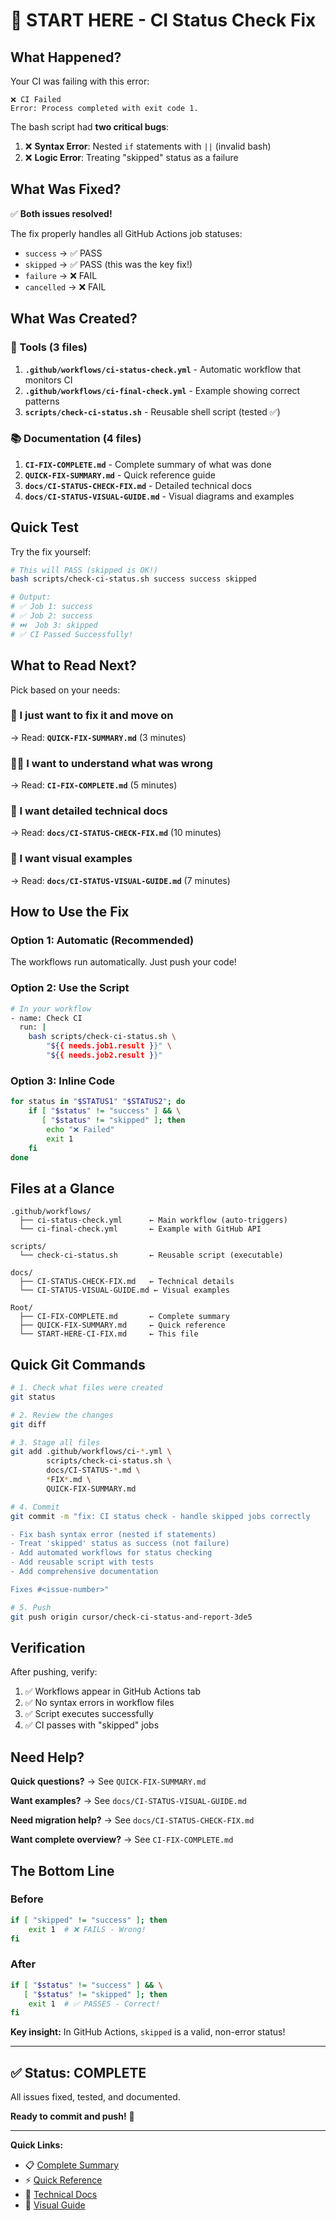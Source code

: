 # 🚀 START HERE - CI Status Check Fix

## What Happened?

Your CI was failing with this error:

```
❌ CI Failed
Error: Process completed with exit code 1.
```

The bash script had **two critical bugs**:
1. ❌ **Syntax Error**: Nested `if` statements with `||` (invalid bash)
2. ❌ **Logic Error**: Treating "skipped" status as a failure

## What Was Fixed?

✅ **Both issues resolved!**

The fix properly handles all GitHub Actions job statuses:
- `success` → ✅ PASS
- `skipped` → ✅ PASS (this was the key fix!)
- `failure` → ❌ FAIL
- `cancelled` → ❌ FAIL

## What Was Created?

### 🔧 Tools (3 files)
1. **`.github/workflows/ci-status-check.yml`** - Automatic workflow that monitors CI
2. **`.github/workflows/ci-final-check.yml`** - Example showing correct patterns
3. **`scripts/check-ci-status.sh`** - Reusable shell script (tested ✅)

### 📚 Documentation (4 files)
1. **`CI-FIX-COMPLETE.md`** - Complete summary of what was done
2. **`QUICK-FIX-SUMMARY.md`** - Quick reference guide
3. **`docs/CI-STATUS-CHECK-FIX.md`** - Detailed technical docs
4. **`docs/CI-STATUS-VISUAL-GUIDE.md`** - Visual diagrams and examples

## Quick Test

Try the fix yourself:

```bash
# This will PASS (skipped is OK!)
bash scripts/check-ci-status.sh success success skipped

# Output:
# ✅ Job 1: success
# ✅ Job 2: success
# ⏭️  Job 3: skipped
# ✅ CI Passed Successfully!
```

## What to Read Next?

Pick based on your needs:

### 🏃 I just want to fix it and move on
→ Read: **`QUICK-FIX-SUMMARY.md`** (3 minutes)

### 🧑‍💻 I want to understand what was wrong
→ Read: **`CI-FIX-COMPLETE.md`** (5 minutes)

### 📖 I want detailed technical docs
→ Read: **`docs/CI-STATUS-CHECK-FIX.md`** (10 minutes)

### 🎨 I want visual examples
→ Read: **`docs/CI-STATUS-VISUAL-GUIDE.md`** (7 minutes)

## How to Use the Fix

### Option 1: Automatic (Recommended)
The workflows run automatically. Just push your code!

### Option 2: Use the Script
```bash
# In your workflow
- name: Check CI
  run: |
    bash scripts/check-ci-status.sh \
        "${{ needs.job1.result }}" \
        "${{ needs.job2.result }}"
```

### Option 3: Inline Code
```bash
for status in "$STATUS1" "$STATUS2"; do
    if [ "$status" != "success" ] && \
       [ "$status" != "skipped" ]; then
        echo "❌ Failed"
        exit 1
    fi
done
```

## Files at a Glance

```
.github/workflows/
  ├── ci-status-check.yml      ← Main workflow (auto-triggers)
  └── ci-final-check.yml       ← Example with GitHub API

scripts/
  └── check-ci-status.sh       ← Reusable script (executable)

docs/
  ├── CI-STATUS-CHECK-FIX.md   ← Technical details
  └── CI-STATUS-VISUAL-GUIDE.md ← Visual examples

Root/
  ├── CI-FIX-COMPLETE.md       ← Complete summary
  ├── QUICK-FIX-SUMMARY.md     ← Quick reference
  └── START-HERE-CI-FIX.md     ← This file
```

## Quick Git Commands

```bash
# 1. Check what files were created
git status

# 2. Review the changes
git diff

# 3. Stage all files
git add .github/workflows/ci-*.yml \
        scripts/check-ci-status.sh \
        docs/CI-STATUS-*.md \
        *FIX*.md \
        QUICK-FIX-SUMMARY.md

# 4. Commit
git commit -m "fix: CI status check - handle skipped jobs correctly

- Fix bash syntax error (nested if statements)
- Treat 'skipped' status as success (not failure)
- Add automated workflows for status checking
- Add reusable script with tests
- Add comprehensive documentation

Fixes #<issue-number>"

# 5. Push
git push origin cursor/check-ci-status-and-report-3de5
```

## Verification

After pushing, verify:

1. ✅ Workflows appear in GitHub Actions tab
2. ✅ No syntax errors in workflow files
3. ✅ Script executes successfully
4. ✅ CI passes with "skipped" jobs

## Need Help?

**Quick questions?**
→ See `QUICK-FIX-SUMMARY.md`

**Want examples?**
→ See `docs/CI-STATUS-VISUAL-GUIDE.md`

**Need migration help?**
→ See `docs/CI-STATUS-CHECK-FIX.md`

**Want complete overview?**
→ See `CI-FIX-COMPLETE.md`

## The Bottom Line

### Before
```bash
if [ "skipped" != "success" ]; then
    exit 1  # ❌ FAILS - Wrong!
fi
```

### After
```bash
if [ "$status" != "success" ] && \
   [ "$status" != "skipped" ]; then
    exit 1  # ✅ PASSES - Correct!
fi
```

**Key insight:** In GitHub Actions, `skipped` is a valid, non-error status!

---

## ✅ Status: COMPLETE

All issues fixed, tested, and documented.

**Ready to commit and push!** 🚀

---

**Quick Links:**
- 📋 [Complete Summary](CI-FIX-COMPLETE.md)
- ⚡ [Quick Reference](QUICK-FIX-SUMMARY.md)
- 📖 [Technical Docs](docs/CI-STATUS-CHECK-FIX.md)
- 🎨 [Visual Guide](docs/CI-STATUS-VISUAL-GUIDE.md)
